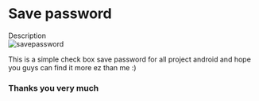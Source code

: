 <h1>Save password</h1>

Description <br>
![savepassword](https://cloud.githubusercontent.com/assets/26370399/24578459/ef620e36-170a-11e7-9a54-eaa77fed18b6.gif)

This is a simple check box save password for all project android and hope you guys can find it more ez than me :)<br>
<h3>Thanks you very much</h3>
